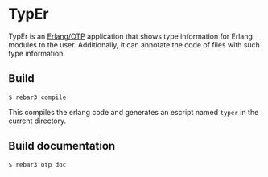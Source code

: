 TypEr
=====

TypEr is an [Erlang/OTP](https://www.erlang.org) application that
shows type information for Erlang modules to the user. Additionally,
it can annotate the code of files with such type information.
	
Build
-----

	$ rebar3 compile

This compiles the erlang code and generates an escript named `typer`
in the current directory.


Build documentation
-------------------

	$ rebar3 otp doc

